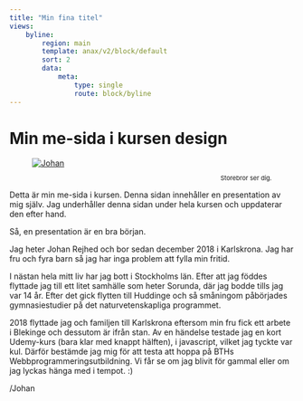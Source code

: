 ```yaml
---
title: "Min fina titel"
views:
    byline:
        region: main
        template: anax/v2/block/default
        sort: 2
        data:
            meta:
                type: single
                route: block/byline
---
```

Min me-sida i kursen design
=========================

<figure class="figure">
    <a href="image/skaggjohan.jpg?w=500">
        <img src="image/skaggjohan.jpg?w=100%&area=31,33,56,0" alt="Johan" />
    </a>
    <figcaption style="font-size: 11px; text-align: right">
        <p>Storebror ser dig.</p>
    </figcaption>
</figure>  

Detta är min me-sida i kursen. Denna sidan innehåller en presentation av mig själv. Jag underhåller denna sidan under hela kursen och uppdaterar den efter hand.

Så, en presentation är en bra början.

Jag heter Johan Rejhed och bor sedan december 2018 i Karlskrona. Jag har fru och fyra barn så jag har inga problem att fylla min fritid.

I nästan hela mitt liv har jag bott i Stockholms län. Efter att jag föddes flyttade jag till ett litet samhälle som heter Sorunda, där jag bodde tills jag var 14 år. Efter det gick flytten till Huddinge och så småningom påbörjades gymnasiestudier på det naturvetenskapliga programmet.

2018 flyttade jag och familjen till Karlskrona eftersom min fru fick ett arbete i Blekinge och dessutom är ifrån stan. Av en händelse testade jag en kort Udemy-kurs (bara klar med knappt hälften), i javascript, vilket jag tyckte var kul. Därför bestämde jag mig för att testa att hoppa på BTHs Webbprogrammeringsutbildning. Vi får se om jag blivit för gammal eller om jag lyckas hänga med i tempot. :)

/Johan
